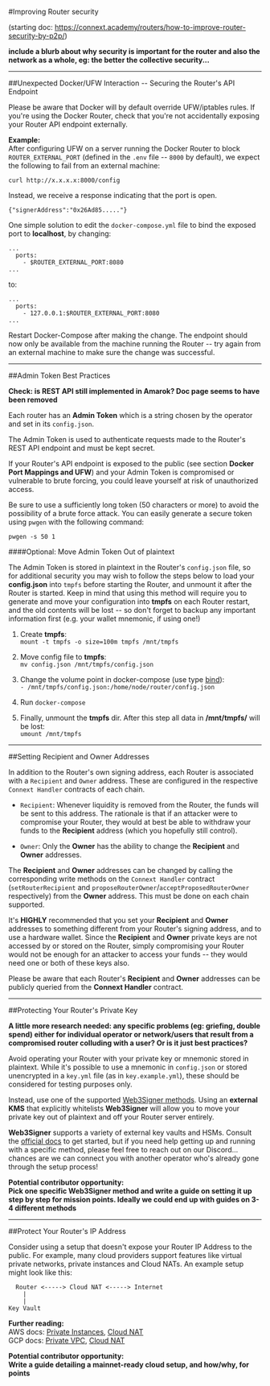 #Improving Router security

(starting doc: https://connext.academy/routers/how-to-improve-router-security-by-p2p/)

**include a blurb about why security is important for the router and also the network as a whole, eg: the better the collective security...**

***
##Unexpected Docker/UFW Interaction -- Securing the Router's API Endpoint

Please be aware that Docker will by default override UFW/iptables rules. If you're using the Docker Router, check that you're not accidentally exposing your Router API endpoint externally.

**Example:**  
After configuring UFW on a server running the Docker Router to block `ROUTER_EXTERNAL_PORT` (defined in the `.env` file -- `8000` by default), we expect the following to fail from an external machine:  

`curl http://x.x.x.x:8000/config`  

Instead, we receive a response indicating that the port is open.  

`{"signerAddress":"0x26Ad85....."}`

One simple solution to edit the `docker-compose.yml` file to bind the exposed port to **localhost**, by changing:

```
...
  ports:
    - $ROUTER_EXTERNAL_PORT:8080
...
```
to:
```
...
  ports:
    - 127.0.0.1:$ROUTER_EXTERNAL_PORT:8080
...
```

Restart Docker-Compose after making the change. The endpoint should now only be available from the machine running the Router -- try again from an external machine to make sure the change was successful.
***
##Admin Token Best Practices

**Check: is REST API still implemented in Amarok? Doc page seems to have been removed**

Each router has an **Admin Token** which is a string chosen by the operator and set in its `config.json`.

The Admin Token is used to authenticate requests made to the Router's REST API endpoint and must be kept secret.

If your Router's API endpoint is exposed to the public (see section **Docker Port Mappings and UFW**) and your Admin Token is compromised or vulnerable to brute forcing, you could leave yourself at risk of unauthorized access.

Be sure to use a sufficiently long token (50 characters or more) to avoid the possibility of a brute force attack. You can easily generate a secure token using `pwgen` with the following command:

`pwgen -s 50 1`

####Optional: Move Admin Token Out of plaintext

The Admin Token is stored in plaintext in the Router's `config.json` file, so for additional security you may wish to follow the steps below to load your **config.json** into `tmpfs` before starting the Router, and unmount it after the Router is started. Keep in mind that using this method will require you to generate and move your configuration into **tmpfs** on each Router restart, and the old contents will be lost -- so don't forget to backup any important information first (e.g. your wallet mnemonic, if using one!)

1. Create **tmpfs**:  
`mount -t tmpfs -o size=100m tmpfs /mnt/tmpfs`

2. Move config file to **tmpfs**:  
`mv config.json /mnt/tmpfs/config.json`

3. Change the volume point in docker-compose (use type [bind](https://github.com/docker/compose/issues/2781#issuecomment-441653347)):  
`- /mnt/tmpfs/config.json:/home/node/router/config.json`

4. Run `docker-compose`

5. Finally, unmount the **tmpfs** dir. After this step all data in **/mnt/tmpfs/** will be lost:  
`umount /mnt/tmpfs`


***
##Setting Recipient and Owner Addresses

In addition to the Router's own signing address, each Router is associated with a `Recipient` and `Owner` address. These are configured in the respective `Connext Handler` contracts of each chain.

- `Recipient`: Whenever liquidity is removed from the Router, the funds will be sent to this address. The rationale is that if an attacker were to compromise your Router, they would at best be able to withdraw your funds to the **Recipient** address (which you hopefully still control).

- `Owner`: Only the **Owner** has the ability to change the **Recipient** and **Owner** addresses.

The **Recipient** and **Owner** addresses can be changed by calling the corresponding write methods on the `Connext Handler` contract (`setRouterRecipient` and `proposeRouterOwner`/`acceptProposedRouterOwner` respectively) from the **Owner** address. This must be done on each chain supported.

It's **HIGHLY** recommended that you set your **Recipient** and **Owner** addresses to something different from your Router's signing address, and to use a hardware wallet. Since the **Recipient** and **Owner** private keys are not accessed by or stored on the Router, simply compromising your Router would not be enough for an attacker to access your funds -- they would need one or both of these keys also.

Please be aware that each Router's **Recipient** and **Owner** addresses can be publicly queried from the **Connext Handler** contract.


***
##Protecting Your Router's Private Key

**A little more research needed: any specific problems (eg: griefing, double spend) either for individual operator or network/users that result from a compromised router colluding with a user? Or is it just best practices?**

Avoid operating your Router with your private key or mnemonic stored in plaintext. While it's possible to use a mnemonic in `config.json` or stored unencrypted in a `key.yml` file (as in `key.example.yml`), these should be considered for testing purposes only.

Instead, use one of the supported [Web3Signer methods](https://docs.web3signer.consensys.net/en/latest/HowTo/Use-Signing-Keys/). Using an **external KMS** that explicitly whitelists **Web3Signer** will allow you to move your private key out of plaintext and off your Router server entirely.

**Web3Signer** supports a variety of external key vaults and HSMs. Consult the [official docs](https://docs.web3signer.consensys.net/en/latest/Reference/Key-Configuration-Files/) to get started, but if you need help getting up and running with a specific method, please feel free to reach out on our Discord... chances are we can connect you with another operator who's already gone through the setup process!

**Potential contributor opportunity:  
Pick one specific Web3Signer method and write a guide on setting it up step by step for mission points. Ideally we could end up with guides on 3-4 different methods**

***
##Protect Your Router's IP Address

Consider using a setup that doesn't expose your Router IP Address to the public. For example, many cloud providers support features like virtual private networks, private instances and Cloud NATs. An example setup might look like this:  
```
  Router <-----> Cloud NAT <-----> Internet
    |
    |
Key Vault
```

**Further reading:**  
AWS docs: [Private Instances](https://aws.amazon.com/vpc/), [Cloud NAT](https://docs.aws.amazon.com/vpc/latest/userguide/vpc-nat-gateway.html)  
GCP docs: [Private VPC](https://cloud.google.com/data-fusion/docs/how-to/create-private-ip), [Cloud NAT](https://cloud.google.com/nat/docs/overview)

**Potential contributor opportunity:  
Write a guide detailing a mainnet-ready cloud setup, and how/why, for points**
